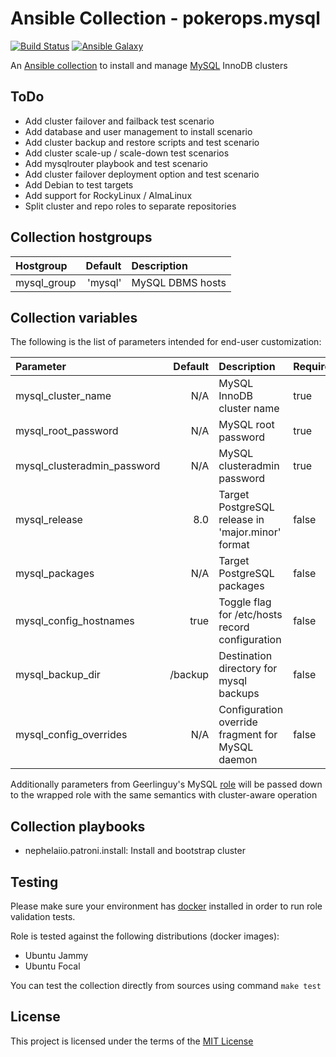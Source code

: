 # Ansible Collection - pokerops.mysql

[![Build Status](https://github.com/pokerops/ansible-collection-mysql/actions/workflows/molecule.yml/badge.svg)](https://github.com/pokerops/ansible-collection-mysql/actions/wofklows/molecule.yml)
[![Ansible Galaxy](http://img.shields.io/badge/ansible--galaxy-pokerops.mysql-blue.svg)](https://galaxy.ansible.com/ui/repo/published/pokerops/mysql/)

An [Ansible collection](https://galaxy.ansible.com/ui/repo/published/nephelaiio/mysql/) to install and manage [MySQL](https://www.mysql.com/) InnoDB clusters

## ToDo

* Add cluster failover and failback test scenario
* Add database and user management to install scenario
* Add cluster backup and restore scripts and test scenario
* Add cluster scale-up / scale-down test scenarios 
* Add mysqlrouter playbook and test scenario
* Add cluster failover deployment option and test scenario
* Add Debian to test targets
* Add support for RockyLinux / AlmaLinux
* Split cluster and repo roles to separate repositories

## Collection hostgroups

| Hostgroup   | Default | Description      |
|:------------|--------:|:-----------------|
| mysql_group | 'mysql' | MySQL DBMS hosts |

## Collection variables

The following is the list of parameters intended for end-user customization: 

| Parameter                   | Default | Description                                       | Required |
|:----------------------------|--------:|:--------------------------------------------------|:---------|
| mysql_cluster_name          |     N/A | MySQL InnoDB cluster name                         | true     |
| mysql_root_password         |     N/A | MySQL root password                               | true     |
| mysql_clusteradmin_password |     N/A | MySQL clusteradmin password                       | true     |
| mysql_release               |     8.0 | Target PostgreSQL release in 'major.minor' format | false    |
| mysql_packages              |     N/A | Target PostgreSQL packages                        | false    |
| mysql_config_hostnames      |    true | Toggle flag for /etc/hosts record configuration   | false    |
| mysql_backup_dir            | /backup | Destination directory for mysql backups           | false    |
| mysql_config_overrides      |     N/A | Configuration override fragment for MySQL daemon  | false    |

Additionally parameters from Geerlinguy's MySQL [role](https://github.com/geerlingguy/ansible-role-mysql) will be passed down to the wrapped role with the same semantics with cluster-aware operation

## Collection playbooks

* nephelaiio.patroni.install: Install and bootstrap cluster

## Testing

Please make sure your environment has [docker](https://www.docker.com) installed in order to run role validation tests.

Role is tested against the following distributions (docker images):

  * Ubuntu Jammy
  * Ubuntu Focal

You can test the collection directly from sources using command `make test`

## License

This project is licensed under the terms of the [MIT License](/LICENSE)

